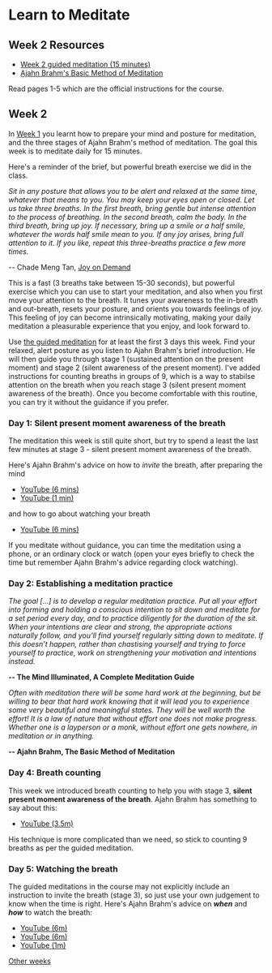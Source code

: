 # Learn to Meditate

## Week 2 Resources

* [Week 2 guided meditation  (15 minutes)](https://goo.gl/cFNij2)
* [Ajahn Brahm's Basic Method of Meditation](ajahn-brahm_the-basic-method-of-meditation.pdf)

Read pages 1-5 which are the official instructions for the course.

## Week 2

In [Week 1](week1.md) you learnt how to prepare your mind and posture for meditation, and the three stages of Ajahn Brahm's
method of meditation.  The goal this week is to meditate daily for 15 minutes.

Here's a reminder of the brief, but powerful breath exercise we did in the class.

_Sit in any posture that allows you to be alert and relaxed at the same time,
whatever that means to you. You may keep your eyes open or closed. Let us take three breaths. In the first breath,
bring gentle but intense attention to the process of breathing. In the second breath, calm the body. In the third breath,
bring up joy. If necessary, bring up a smile or a half smile, whatever the words half smile mean to you. If any joy arises,
bring full attention to it. If you like, repeat this three-breaths practice a few more times._

-- Chade Meng Tan, [Joy on Demand](https://books.google.co.uk/books?id=9huoCgAAQBAJ&lpg=PP1&dq=joy%20on%20demand&pg=PP1#v=onepage&q=joy%20on%20demand&f=false)

This is a fast (3 breaths take between 15-30 seconds), but powerful exercise which you can use to start your meditation,
and also when you first move your attention to the breath.  It tunes your awareness to the in-breath and out-breath, resets your posture,  and orients you towards feelings of joy.  This feeling of joy can become intrinsically motivating, making your daily meditation a pleasurable experience that you enjoy, and look forward to.

Use [the guided meditation]((https://drive.google.com/file/d/0B8G4U8ekxz_TTFYxenhVLXpPTzg/view?usp=sharing)) for at least
the first 3 days this week.  Find your relaxed, alert posture as you listen to Ajahn Brahm's brief introduction.
He will then guide you through stage 1 (sustained attention on the present moment) and stage 2 (silent awareness of the present moment).  I've added instructions for counting breaths in groups of 9, which is a way to stabilse attention on the breath when you reach stage 3 (silent present moment awareness of the breath).  Once you become comfortable with this routine, you can try it without the guidance if you prefer.

### Day 1: Silent present moment awareness of the breath

The meditation this week is still quite short, but try to spend a least the last few minutes at stage 3 - silent present moment awareness of the breath.

Here's Ajahn Brahm's advice on how to *invite* the breath, after preparing the mind

  * [YouTube  (6 mins)](https://youtube.com/embed/nCUQdIbfWwQ?start=930&end=1305)
  * [YouTube  (1 min)](https://youtube.com/embed/nCUQdIbfWwQ?start=2690&end=2791)

and how to go about watching your breath

  * [YouTube  (6 mins)](https://youtube.com/embed/nCUQdIbfWwQ?start=1590&end=2095)

If you meditate without guidance, you can time the meditation using a phone, or an ordinary clock or watch (open your eyes briefly to check the time but remember Ajahn Brahm's advice regarding clock watching).

### Day 2: Establishing a meditation practice

*The goal [...] is to develop a regular meditation practice. Put all your effort into forming and holding a conscious intention to sit down and meditate for a set period every day, and to practice diligently for the duration of the sit. When your intentions are clear and strong, the appropriate actions naturally follow, and you’ll find yourself regularly sitting down to meditate. If this doesn’t happen, rather than chastising yourself and trying to force yourself to practice, work on strengthening your motivation and intentions instead.*

  **-- The Mind Illuminated, A Complete Meditation Guide**

*Often with meditation there will be some hard work at the beginning, but be willing to bear that hard work knowing that it will lead you to experience some very beautiful and meaningful states. They will be well worth the effort! It is a law of nature that without effort one does not make progress.  Whether one is a layperson or a monk, without effort one gets nowhere, in meditation or in anything.*

  **-- Ajahn Brahm, The Basic Method of Meditation**
  
### Day 4: Breath counting
  
This week we introduced breath counting to help you with stage 3, **silent present moment awareness of the breath**.  Ajahn Brahm has something to say about this:

  * [YouTube (3.5m)](https://www.youtube.com/embed/MTWDEzbRza4?start=1&end=230)

His technique is more complicated than we need, so stick to counting 9 breaths as per the guided meditation.

### Day 5: Watching the breath

The guided meditations in the course may not explicitly include an instruction to invite the breath (stage 3), so just use your own judgement to know when the time is right.  Here's Ajahn Brahm's advice on ***when*** and ***how*** to watch the breath:

  * [YouTube (6m)](https://www.youtube.com/embed/nCUQdIbfWwQ?start=930&end=1305)
  * [YouTube (6m)](https://www.youtube.com/embed/nCUQdIbfWwQ?start=1590&end=2095)
  * [YouTube (1m)](https://www.youtube.com/embed/nCUQdIbfWwQ?start=2690&end=2791)

[Other weeks](index.md)
